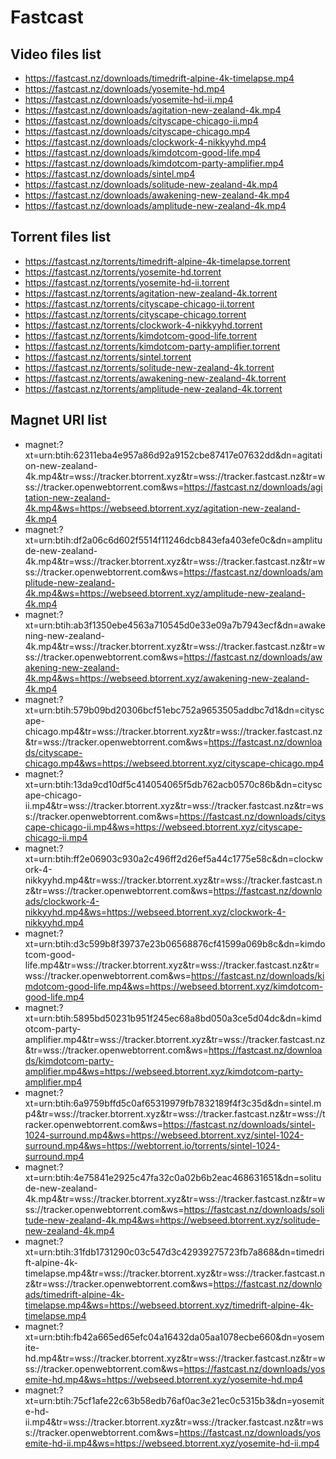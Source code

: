 # Fastcast

## Video files list

* https://fastcast.nz/downloads/timedrift-alpine-4k-timelapse.mp4
* https://fastcast.nz/downloads/yosemite-hd.mp4
* https://fastcast.nz/downloads/yosemite-hd-ii.mp4
* https://fastcast.nz/downloads/agitation-new-zealand-4k.mp4
* https://fastcast.nz/downloads/cityscape-chicago-ii.mp4
* https://fastcast.nz/downloads/cityscape-chicago.mp4
* https://fastcast.nz/downloads/clockwork-4-nikkyyhd.mp4
* https://fastcast.nz/downloads/kimdotcom-good-life.mp4
* https://fastcast.nz/downloads/kimdotcom-party-amplifier.mp4
* https://fastcast.nz/downloads/sintel.mp4
* https://fastcast.nz/downloads/solitude-new-zealand-4k.mp4
* https://fastcast.nz/downloads/awakening-new-zealand-4k.mp4
* https://fastcast.nz/downloads/amplitude-new-zealand-4k.mp4

## Torrent files list

* https://fastcast.nz/torrents/timedrift-alpine-4k-timelapse.torrent
* https://fastcast.nz/torrents/yosemite-hd.torrent
* https://fastcast.nz/torrents/yosemite-hd-ii.torrent
* https://fastcast.nz/torrents/agitation-new-zealand-4k.torrent
* https://fastcast.nz/torrents/cityscape-chicago-ii.torrent
* https://fastcast.nz/torrents/cityscape-chicago.torrent
* https://fastcast.nz/torrents/clockwork-4-nikkyyhd.torrent
* https://fastcast.nz/torrents/kimdotcom-good-life.torrent
* https://fastcast.nz/torrents/kimdotcom-party-amplifier.torrent
* https://fastcast.nz/torrents/sintel.torrent
* https://fastcast.nz/torrents/solitude-new-zealand-4k.torrent
* https://fastcast.nz/torrents/awakening-new-zealand-4k.torrent
* https://fastcast.nz/torrents/amplitude-new-zealand-4k.torrent

## Magnet URI list

* magnet:?xt=urn:btih:62311eba4e957a86d92a9152cbe87417e07632dd&dn=agitation-new-zealand-4k.mp4&tr=wss://tracker.btorrent.xyz&tr=wss://tracker.fastcast.nz&tr=wss://tracker.openwebtorrent.com&ws=https://fastcast.nz/downloads/agitation-new-zealand-4k.mp4&ws=https://webseed.btorrent.xyz/agitation-new-zealand-4k.mp4
* magnet:?xt=urn:btih:df2a06c6d602f5514f11246dcb843efa403efe0c&dn=amplitude-new-zealand-4k.mp4&tr=wss://tracker.btorrent.xyz&tr=wss://tracker.fastcast.nz&tr=wss://tracker.openwebtorrent.com&ws=https://fastcast.nz/downloads/amplitude-new-zealand-4k.mp4&ws=https://webseed.btorrent.xyz/amplitude-new-zealand-4k.mp4
* magnet:?xt=urn:btih:ab3f1350ebe4563a710545d0e33e09a7b7943ecf&dn=awakening-new-zealand-4k.mp4&tr=wss://tracker.btorrent.xyz&tr=wss://tracker.fastcast.nz&tr=wss://tracker.openwebtorrent.com&ws=https://fastcast.nz/downloads/awakening-new-zealand-4k.mp4&ws=https://webseed.btorrent.xyz/awakening-new-zealand-4k.mp4
* magnet:?xt=urn:btih:579b09bd20306bcf51ebc752a9653505addbc7d1&dn=cityscape-chicago.mp4&tr=wss://tracker.btorrent.xyz&tr=wss://tracker.fastcast.nz&tr=wss://tracker.openwebtorrent.com&ws=https://fastcast.nz/downloads/cityscape-chicago.mp4&ws=https://webseed.btorrent.xyz/cityscape-chicago.mp4
* magnet:?xt=urn:btih:13da9cd10df5c414054065f5db762acb0570c86b&dn=cityscape-chicago-ii.mp4&tr=wss://tracker.btorrent.xyz&tr=wss://tracker.fastcast.nz&tr=wss://tracker.openwebtorrent.com&ws=https://fastcast.nz/downloads/cityscape-chicago-ii.mp4&ws=https://webseed.btorrent.xyz/cityscape-chicago-ii.mp4
* magnet:?xt=urn:btih:ff2e06903c930a2c496ff2d26ef5a44c1775e58c&dn=clockwork-4-nikkyyhd.mp4&tr=wss://tracker.btorrent.xyz&tr=wss://tracker.fastcast.nz&tr=wss://tracker.openwebtorrent.com&ws=https://fastcast.nz/downloads/clockwork-4-nikkyyhd.mp4&ws=https://webseed.btorrent.xyz/clockwork-4-nikkyyhd.mp4
* magnet:?xt=urn:btih:d3c599b8f39737e23b06568876cf41599a069b8c&dn=kimdotcom-good-life.mp4&tr=wss://tracker.btorrent.xyz&tr=wss://tracker.fastcast.nz&tr=wss://tracker.openwebtorrent.com&ws=https://fastcast.nz/downloads/kimdotcom-good-life.mp4&ws=https://webseed.btorrent.xyz/kimdotcom-good-life.mp4
* magnet:?xt=urn:btih:5895bd50231b951f245ec68a8bd050a3ce5d04dc&dn=kimdotcom-party-amplifier.mp4&tr=wss://tracker.btorrent.xyz&tr=wss://tracker.fastcast.nz&tr=wss://tracker.openwebtorrent.com&ws=https://fastcast.nz/downloads/kimdotcom-party-amplifier.mp4&ws=https://webseed.btorrent.xyz/kimdotcom-party-amplifier.mp4
* magnet:?xt=urn:btih:6a9759bffd5c0af65319979fb7832189f4f3c35d&dn=sintel.mp4&tr=wss://tracker.btorrent.xyz&tr=wss://tracker.fastcast.nz&tr=wss://tracker.openwebtorrent.com&ws=https://fastcast.nz/downloads/sintel-1024-surround.mp4&ws=https://webseed.btorrent.xyz/sintel-1024-surround.mp4&ws=https://webtorrent.io/torrents/sintel-1024-surround.mp4
* magnet:?xt=urn:btih:4e75841e2925c47fa32c0a02b6b2eac468631651&dn=solitude-new-zealand-4k.mp4&tr=wss://tracker.btorrent.xyz&tr=wss://tracker.fastcast.nz&tr=wss://tracker.openwebtorrent.com&ws=https://fastcast.nz/downloads/solitude-new-zealand-4k.mp4&ws=https://webseed.btorrent.xyz/solitude-new-zealand-4k.mp4
* magnet:?xt=urn:btih:31fdb1731290c03c547d3c42939275723fb7a868&dn=timedrift-alpine-4k-timelapse.mp4&tr=wss://tracker.btorrent.xyz&tr=wss://tracker.fastcast.nz&tr=wss://tracker.openwebtorrent.com&ws=https://fastcast.nz/downloads/timedrift-alpine-4k-timelapse.mp4&ws=https://webseed.btorrent.xyz/timedrift-alpine-4k-timelapse.mp4
* magnet:?xt=urn:btih:fb42a665ed65efc04a16432da05aa1078ecbe660&dn=yosemite-hd.mp4&tr=wss://tracker.btorrent.xyz&tr=wss://tracker.fastcast.nz&tr=wss://tracker.openwebtorrent.com&ws=https://fastcast.nz/downloads/yosemite-hd.mp4&ws=https://webseed.btorrent.xyz/yosemite-hd.mp4
* magnet:?xt=urn:btih:75cf1afe22c63b58edb76af0ac3e21ec0c5315b3&dn=yosemite-hd-ii.mp4&tr=wss://tracker.btorrent.xyz&tr=wss://tracker.fastcast.nz&tr=wss://tracker.openwebtorrent.com&ws=https://fastcast.nz/downloads/yosemite-hd-ii.mp4&ws=https://webseed.btorrent.xyz/yosemite-hd-ii.mp4
